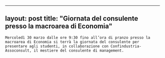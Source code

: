 
---
layout: post
title:  "Giornata del consulente presso la macroarea di Economia"
---
	Mercoledì 30 marzo dalle ore 9:30 fino all’ora di pranzo presso la macroarea di Economia si terrà la giornata del consulente per presentare agli studenti, in collaborazione con Confindustria-Assoconsult, il mestiere del consulente di management.